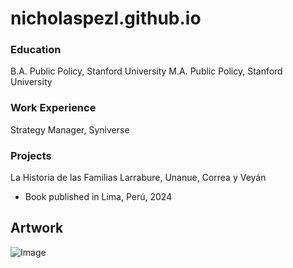 # nicholaspezl.github.io
### Education
B.A. Public Policy, Stanford University
M.A. Public Policy, Stanford University

### Work Experience
Strategy Manager, Syniverse

### Projects
La Historia de las Familias Larrabure, Unanue, Correa y Veyán
- Book published in Lima, Perú, 2024

## Artwork

![Image](https://github.com/user-attachments/assets/5dad36e2-c423-4c41-8734-018a379bb967)
